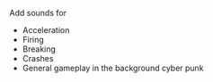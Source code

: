Add sounds for
- Acceleration
- Firing
- Breaking
- Crashes
- General gameplay in the background cyber punk